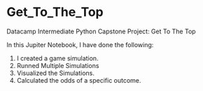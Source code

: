 # Get_To_The_Top
Datacamp Intermediate Python Capstone Project: Get To The Top

In this Jupiter Notebook, I have done the following:
1. I created a game simulation. 
1. Runned Multiple Simulations
1. Visualized the Simulations.
1. Calculated the odds of a specific outcome.
